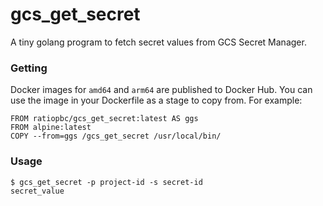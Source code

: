 gcs_get_secret
==============

A tiny golang program to fetch secret values from GCS Secret Manager.

### Getting

Docker images for `amd64` and `arm64` are published to Docker Hub. You can use
the image in your Dockerfile as a stage to copy from. For example:

```
FROM ratiopbc/gcs_get_secret:latest AS ggs
FROM alpine:latest
COPY --from=ggs /gcs_get_secret /usr/local/bin/
```

### Usage

```
$ gcs_get_secret -p project-id -s secret-id
secret_value
```

